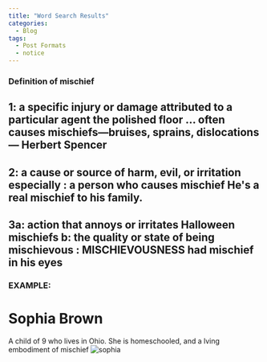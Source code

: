```yaml
---
title: "Word Search Results"
categories:
  - Blog
tags:
  - Post Formats
  - notice
---
```



### Definition of mischief 

## 1: a specific injury or damage attributed to a particular agent the polished floor … often causes mischiefs—bruises, sprains, dislocations — Herbert Spencer 

## 2: a cause or source of harm, evil, or irritation especially : a person who causes mischief He's a real mischief to his family. 

## 3a: action that annoys or irritates Halloween mischiefs b: the quality or state of being mischievous : MISCHIEVOUSNESS had mischief in his eyes

### EXAMPLE:

# Sophia Brown 
A child of 9 who lives in Ohio. She is homeschooled, and a lving embodiment of mischief
![sophia](/IsometricRogue/assets/IMG-3105.jpg)
